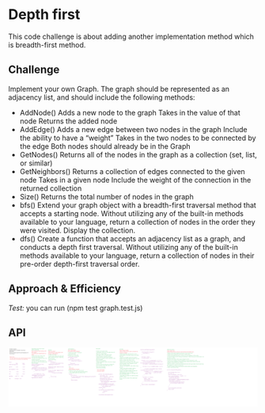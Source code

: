 # Depth first
This code  challenge is about adding another implementation method which is breadth-first method.

## Challenge
Implement your own Graph. The graph should be represented as an adjacency list, and should include the following methods:

* AddNode()
Adds a new node to the graph
Takes in the value of that node
Returns the added node
* AddEdge()
Adds a new edge between two nodes in the graph
Include the ability to have a “weight”
Takes in the two nodes to be connected by the edge
Both nodes should already be in the Graph
* GetNodes()
Returns all of the nodes in the graph as a collection (set, list, or similar)
* GetNeighbors()
Returns a collection of edges connected to the given node
Takes in a given node
Include the weight of the connection in the returned collection
* Size()
Returns the total number of nodes in the graph
* bfs()
Extend your graph object with a breadth-first traversal method that accepts a starting node. Without utilizing any of the built-in methods available to your language, return a collection of nodes in the order they were visited. Display the collection.
* dfs()
Create a function that accepts an adjacency list as a graph, and conducts a depth first traversal. Without utilizing any of the built-in methods available to your language, return a collection of nodes in their pre-order depth-first traversal order.

## Approach & Efficiency
*Test:* 
you can run (npm test graph.test.js)

## API
![hash](../assets/graphs.png)